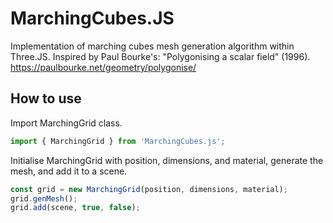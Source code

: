 # MarchingCubes.JS

Implementation of marching cubes mesh generation algorithm within Three.JS.
Inspired by Paul Bourke's: "Polygonising a scalar field" (1996).
https://paulbourke.net/geometry/polygonise/

## How to use

Import MarchingGrid class.
```JavaScript
import { MarchingGrid } from 'MarchingCubes.js';
```

Initialise MarchingGrid with position, dimensions, and material,
generate the mesh, and add it to a scene.
```JavaScript
const grid = new MarchingGrid(position, dimensions, material);
grid.genMesh();
grid.add(scene, true, false);
```

